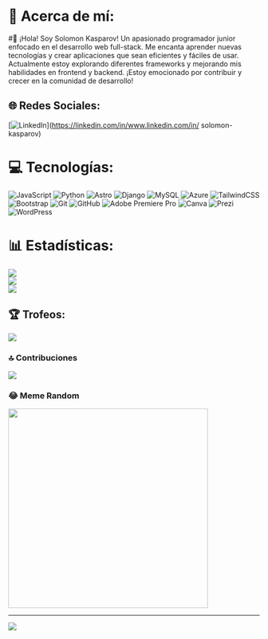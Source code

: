 # 💫 Acerca de mí:

#👋 ¡Hola! Soy Solomon Kasparov!
Un apasionado programador junior enfocado en el desarrollo web full-stack. Me encanta aprender nuevas tecnologías y crear aplicaciones que sean eficientes y fáciles de usar. Actualmente estoy explorando diferentes frameworks y mejorando mis habilidades en frontend y backend. ¡Estoy emocionado por contribuir y crecer en la comunidad de desarrollo!<br>


## 🌐 Redes Sociales:
[![LinkedIn](https://img.shields.io/badge/LinkedIn-%230077B5.svg?logo=linkedin&logoColor=white)](https://linkedin.com/in/www.linkedin.com/in/ solomon-kasparov) 

# 💻 Tecnologías:
![JavaScript](https://img.shields.io/badge/javascript-%23323330.svg?style=for-the-badge&logo=javascript&logoColor=%23F7DF1E) ![Python](https://img.shields.io/badge/python-3670A0?style=for-the-badge&logo=python&logoColor=ffdd54) ![Astro](https://img.shields.io/badge/astro-%232C2052.svg?style=for-the-badge&logo=astro&logoColor=white) ![Django](https://img.shields.io/badge/django-%23092E20.svg?style=for-the-badge&logo=django&logoColor=white) ![MySQL](https://img.shields.io/badge/mysql-4479A1.svg?style=for-the-badge&logo=mysql&logoColor=white) ![Azure](https://img.shields.io/badge/azure-%230072C6.svg?style=for-the-badge&logo=microsoftazure&logoColor=white) ![TailwindCSS](https://img.shields.io/badge/tailwindcss-%2338B2AC.svg?style=for-the-badge&logo=tailwind-css&logoColor=white) ![Bootstrap](https://img.shields.io/badge/bootstrap-%238511FA.svg?style=for-the-badge&logo=bootstrap&logoColor=white) ![Git](https://img.shields.io/badge/git-%23F05033.svg?style=for-the-badge&logo=git&logoColor=white) ![GitHub](https://img.shields.io/badge/github-%23121011.svg?style=for-the-badge&logo=github&logoColor=white) ![Adobe Premiere Pro](https://img.shields.io/badge/Adobe%20Premiere%20Pro-9999FF.svg?style=for-the-badge&logo=Adobe%20Premiere%20Pro&logoColor=white) ![Canva](https://img.shields.io/badge/Canva-%2300C4CC.svg?style=for-the-badge&logo=Canva&logoColor=white) ![Prezi](https://img.shields.io/badge/Prezi-%23000000.svg?style=for-the-badge&logo=Prezi&logoColor=white) ![WordPress](https://img.shields.io/badge/WordPress-%23117AC9.svg?style=for-the-badge&logo=WordPress&logoColor=white)
# 📊 Estadísticas:
![](https://github-readme-stats.vercel.app/api?username=sk20011&theme=midnight-purple&hide_border=false&include_all_commits=true&count_private=true)<br/>
![](https://github-readme-streak-stats.herokuapp.com/?user=sk20011&theme=midnight-purple&hide_border=false)<br/>
![](https://github-readme-stats.vercel.app/api/top-langs/?username=sk20011&theme=midnight-purple&hide_border=false&include_all_commits=true&count_private=true&layout=compact)

## 🏆 Trofeos:
![](https://github-profile-trophy.vercel.app/?username=sk20011&theme=radical&no-frame=false&no-bg=false&margin-w=4)

### 🔝 Contribuciones
![](https://github-contributor-stats.vercel.app/api?username=sk20011&limit=5&theme=radical&combine_all_yearly_contributions=true)

### 😂 Meme Random
<img src='https://memer-new.vercel.app/' style="height: 400px;"/>

---
[![](https://visitcount.itsvg.in/api?id=sk20011&icon=0&color=0)](https://visitcount.itsvg.in)

<!-- Proudly created with GPRM ( https://gprm.itsvg.in ) -->
